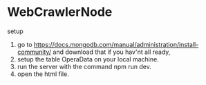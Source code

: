 # WebCrawlerNode
setup
1) go to https://docs.mongodb.com/manual/administration/install-community/ and download that if you hav'nt all ready,
2) setup the table OperaData on your local machine.
3) run the server with the command npm run dev.
4) open the html file.
